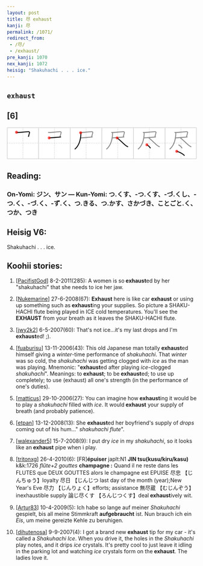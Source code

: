 ```yaml
---
layout: post
title: 尽 exhaust
kanji: 尽
permalink: /1071/
redirect_from:
 - /尽/
 - /exhaust/
pre_kanji: 1070
nex_kanji: 1072
heisig: "Shakuhachi . . . ice."
---
```


## `exhaust`

## [6]

<div class="stroke"><img src="../images/E5B0BD.png" /></div>

## Reading:

### On-Yomi: ジン、サン &mdash; Kun-Yomi: つ.くす、-つ.くす、-づ.くし、-つ.く、-づ.く、-ず.く、つ.きる、つ.かす、さかづき、ことごと.く、つか、つき

## Heisig V6:

Shakuhachi . . . ice.

## Koohii stories:

1) [<a href="http://kanji.koohii.com/profile/PacifistGod">PacifistGod</a>] 8-2-2011(285): A women is so<strong> exhaust</strong>ed by her &quot;shakuhachi&quot; that she needs to ice her jaw.

2) [<a href="http://kanji.koohii.com/profile/Nukemarine">Nukemarine</a>] 27-6-2008(67): <strong>Exhaust</strong> here is like car<strong> exhaust</strong> or using up something such as<strong> exhaust</strong>ing your supplies. So picture a SHAKU-HACHI flute being played in ICE cold temperatures. You&#039;ll see the<strong> EXHAUST</strong> from your breath as it leaves the SHAKU-HACHI flute.

3) [<a href="http://kanji.koohii.com/profile/jwy2k2">jwy2k2</a>] 6-5-2007(60): That&#039;s not ice...it&#039;s my last drops and I&#039;m<strong> exhaust</strong>ed! ;).

4) [<a href="http://kanji.koohii.com/profile/fuaburisu">fuaburisu</a>] 13-11-2006(43): This old Japanese man totally<strong> exhaust</strong>ed himself giving a <em>winter</em>-time performance of <em>shakuhachi</em>. That <em>winter</em> was so cold, the <em>shakuhachi</em> was getting clogged with <em>ice</em> as the man was playing. Mnemonic: &quot;<strong>exhaust</strong>ed after playing <em>ice</em>-clogged <em>shakuhachi</em>&quot;. Meanings: to<strong> exhaust</strong>; to be<strong> exhaust</strong>ed; to use up completely; to use (exhaust) all one&#039;s strength (in the performance of one&#039;s duties).

5) [<a href="http://kanji.koohii.com/profile/matticus">matticus</a>] 29-10-2006(27): You can imagine how<strong> exhaust</strong>ing it would be to play a <em>shakuhachi</em> filled with <em>ice</em>. It would<strong> exhaust</strong> your supply of breath (and probably patience).

6) [<a href="http://kanji.koohii.com/profile/etpan">etpan</a>] 13-12-2008(13): She <strong>exhaust</strong>ed her boyfriend&#039;s supply of <em>drops</em> coming out of his hum...&quot;<em> shakuhachi flute</em>&quot;.

7) [<a href="http://kanji.koohii.com/profile/walexander5">walexander5</a>] 15-7-2008(9): I put dry <em>ice</em> in my <em>shakuhachi</em>, so it looks like an<strong> exhaust</strong> pipe when i play.

8) [<a href="http://kanji.koohii.com/profile/tritonxg">tritonxg</a>] 26-4-2010(6): [FR]<strong>épuiser</strong> japlt:N1 <strong>JIN tsu(kusu/kiru/kasu)</strong> k&amp;k:1726 <em>flûte+2 gouttes</em> <strong>champagne :</strong> Quand il ne reste dans les FLUTES que DEUX GOUTTES alors le champagne est EPUISE 尽忠 【じんちゅう】loyalty 尽日 【じんじつ last day of the month (year);New Year&#039;s Eve 尽力 【じんりょく】efforts; assistance 無尽蔵 【むじんぞう】inexhaustible supply 論じ尽くす 【ろんじつくす】deal<strong> exhaust</strong>ively wit.

9) [<a href="http://kanji.koohii.com/profile/Artur83">Artur83</a>] 10-4-2009(5): Ich habe so lange auf meiner <em>Shakuhachi</em> gespielt, bis all meine Stimmkraft <strong>aufgebraucht</strong> ist. Nun brauch ich ein <em>Eis</em>, um meine gereizte Kehle zu beruhigen.

10) [<a href="http://kanji.koohii.com/profile/dihutenosa">dihutenosa</a>] 9-9-2007(4): I got a brand new<strong> exhaust</strong> tip for my car - it&#039;s called a <em>Shakuhachi</em> <em>Ice</em>. When you drive it, the holes in the <em>Shakuhachi</em> play notes, and it drips <em>ice</em> crystals. It&#039;s pretty cool to just leave it idling in the parking lot and watching <em>ice</em> crystals form on the<strong> exhaust</strong>. The ladies love it.
